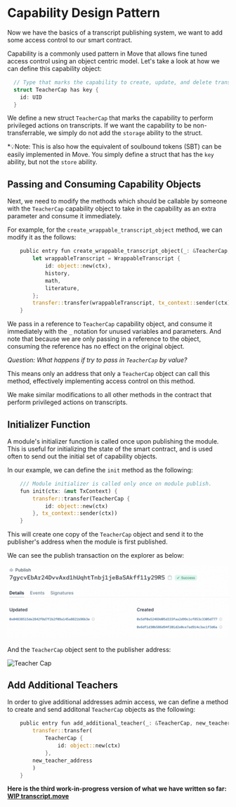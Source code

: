 # Capability Design Pattern

Now we have the basics of a transcript publishing system, we want to add some access control to our smart contract. 

Capability is a commonly used pattern in Move that allows fine tuned access control using an object centric model. Let's take a look at how we can define this capability object:

```rust
  // Type that marks the capability to create, update, and delete transcripts
  struct TeacherCap has key {
    id: UID
  }
```

We define a new struct `TeacherCap` that marks the capability to perform privileged actions on transcripts. If we want the capability to be non-transferrable, we simply do not add the `storage` ability to the struct. 

*💡Note: This is also how the equivalent of soulbound tokens (SBT) can be easily implemented in Move. You simply define a struct that has the `key` ability, but not the `store` ability. 

## Passing and Consuming Capability Objects

Next, we need to modify the methods which should be callable by someone with the `TeacherCap` capability object to take in the capability as an extra parameter and consume it immediately. 

For example, for the `create_wrappable_transcript_object` method, we can modify it as the follows:

```rust
    public entry fun create_wrappable_transcript_object(_: &TeacherCap, history: u8, math: u8, literature: u8, ctx: &mut TxContext) {
        let wrappableTranscript = WrappableTranscript {
            id: object::new(ctx),
            history,
            math,
            literature,
        };
        transfer::transfer(wrappableTranscript, tx_context::sender(ctx))
    }
```

We pass in a reference to `TeacherCap` capability object, and consume it immediately with the `_` notation for unused variables and parameters. And note that because we are only passing in a reference to the object, consuming the reference has no effect on the original object. 

*Question: What happens if try to pass in `TeacherCap` by value?*

This means only an address that only a `TeacherCap` object can call this method, effectively implementing access control on this method.

We make similar modifications to all other methods in the contract that perform privileged actions on transcripts. 

## Initializer Function

A module's initializer function is called once upon publishing the module. This is useful for initializing the state of the smart contract, and is used often to send out the initial set of capability objects. 

In our example, we can define the `init` method as the following:

```rust
    /// Module initializer is called only once on module publish.
    fun init(ctx: &mut TxContext) {
        transfer::transfer(TeacherCap {
            id: object::new(ctx)
        }, tx_context::sender(ctx))
    }
```

This will create one copy of the `TeacherCap` object and send it to the publisher's address when the module is first published. 

We can see the publish transaction on the explorer as below:

![Publish Output](../images/publish.png)

And the `TeacherCap` object sent to the publisher address:

![Teacher Cap]((../images/teachercap.png))

## Add Additional Teachers

In order to give additional addresses admin access, we can define a method to create and send additonal `TeacherCap` objects as the following:

```rust
    public entry fun add_additional_teacher(_: &TeacherCap, new_teacher_address: address, ctx: &mut TxContext){
        transfer::transfer(
            TeacherCap {
                id: object::new(ctx)
            },
        new_teacher_address
        )
    }
```

**Here is the third work-in-progress version of what we have written so far: [WIP transcript.move](../example_projects/transcript/sources/transcript_3.move_wip)**
